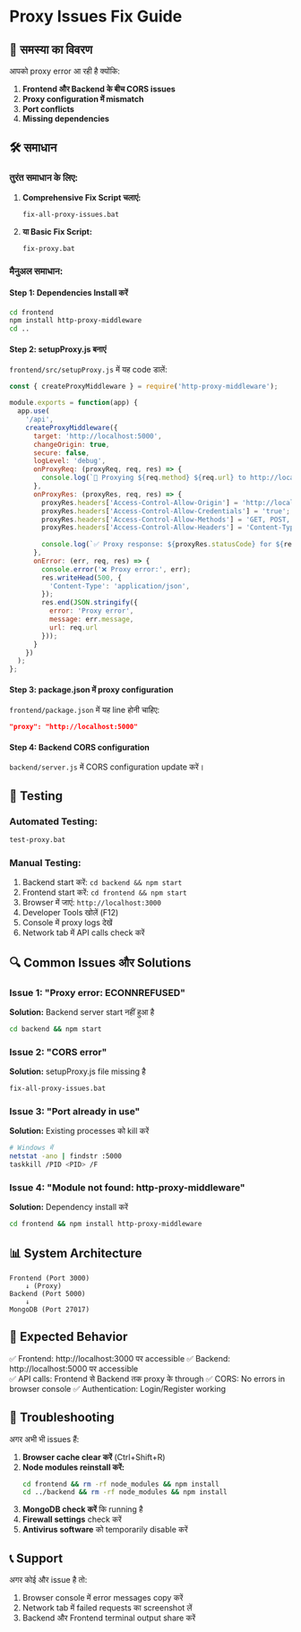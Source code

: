 # Proxy Issues Fix Guide

## 🔧 समस्या का विवरण

आपको proxy error आ रही है क्योंकि:

1. **Frontend और Backend के बीच CORS issues**
2. **Proxy configuration में mismatch**
3. **Port conflicts**
4. **Missing dependencies**

## 🛠️ समाधान

### तुरंत समाधान के लिए:

1. **Comprehensive Fix Script चलाएं:**
   ```bash
   fix-all-proxy-issues.bat
   ```

2. **या Basic Fix Script:**
   ```bash
   fix-proxy.bat
   ```

### मैनुअल समाधान:

#### Step 1: Dependencies Install करें
```bash
cd frontend
npm install http-proxy-middleware
cd ..
```

#### Step 2: setupProxy.js बनाएं
`frontend/src/setupProxy.js` में यह code डालें:
```javascript
const { createProxyMiddleware } = require('http-proxy-middleware');

module.exports = function(app) {
  app.use(
    '/api',
    createProxyMiddleware({
      target: 'http://localhost:5000',
      changeOrigin: true,
      secure: false,
      logLevel: 'debug',
      onProxyReq: (proxyReq, req, res) => {
        console.log(`🔄 Proxying ${req.method} ${req.url} to http://localhost:5000${req.url}`);
      },
      onProxyRes: (proxyRes, req, res) => {
        proxyRes.headers['Access-Control-Allow-Origin'] = 'http://localhost:3000';
        proxyRes.headers['Access-Control-Allow-Credentials'] = 'true';
        proxyRes.headers['Access-Control-Allow-Methods'] = 'GET, POST, PUT, DELETE, OPTIONS';
        proxyRes.headers['Access-Control-Allow-Headers'] = 'Content-Type, Authorization, X-Requested-With, Accept, Origin';
        
        console.log(`✅ Proxy response: ${proxyRes.statusCode} for ${req.url}`);
      },
      onError: (err, req, res) => {
        console.error('❌ Proxy error:', err);
        res.writeHead(500, {
          'Content-Type': 'application/json',
        });
        res.end(JSON.stringify({ 
          error: 'Proxy error', 
          message: err.message,
          url: req.url 
        }));
      }
    })
  );
};
```

#### Step 3: package.json में proxy configuration
`frontend/package.json` में यह line होनी चाहिए:
```json
"proxy": "http://localhost:5000"
```

#### Step 4: Backend CORS configuration
`backend/server.js` में CORS configuration update करें।

## 🧪 Testing

### Automated Testing:
```bash
test-proxy.bat
```

### Manual Testing:
1. Backend start करें: `cd backend && npm start`
2. Frontend start करें: `cd frontend && npm start`
3. Browser में जाएं: `http://localhost:3000`
4. Developer Tools खोलें (F12)
5. Console में proxy logs देखें
6. Network tab में API calls check करें

## 🔍 Common Issues और Solutions

### Issue 1: "Proxy error: ECONNREFUSED"
**Solution:** Backend server start नहीं हुआ है
```bash
cd backend && npm start
```

### Issue 2: "CORS error"
**Solution:** setupProxy.js file missing है
```bash
fix-all-proxy-issues.bat
```

### Issue 3: "Port already in use"
**Solution:** Existing processes को kill करें
```bash
# Windows में
netstat -ano | findstr :5000
taskkill /PID <PID> /F
```

### Issue 4: "Module not found: http-proxy-middleware"
**Solution:** Dependency install करें
```bash
cd frontend && npm install http-proxy-middleware
```

## 📊 System Architecture

```
Frontend (Port 3000) 
    ↓ (Proxy)
Backend (Port 5000)
    ↓
MongoDB (Port 27017)
```

## 🎯 Expected Behavior

✅ Frontend: http://localhost:3000 पर accessible
✅ Backend: http://localhost:5000 पर accessible  
✅ API calls: Frontend से Backend तक proxy के through
✅ CORS: No errors in browser console
✅ Authentication: Login/Register working

## 🚨 Troubleshooting

अगर अभी भी issues हैं:

1. **Browser cache clear करें** (Ctrl+Shift+R)
2. **Node modules reinstall करें:**
   ```bash
   cd frontend && rm -rf node_modules && npm install
   cd ../backend && rm -rf node_modules && npm install
   ```
3. **MongoDB check करें** कि running है
4. **Firewall settings** check करें
5. **Antivirus software** को temporarily disable करें

## 📞 Support

अगर कोई और issue है तो:
1. Browser console में error messages copy करें
2. Network tab में failed requests का screenshot लें
3. Backend और Frontend terminal output share करें
